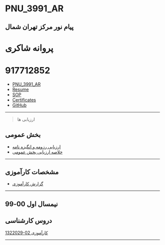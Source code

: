# PNU_3991_AR
پیام نور مرکز تهران شمال
------------------
   
 # پروانه شاکری
 # 917712852
 - [PNU_3991_AR](https://github.com/farzadsahraei/PNU_3991_AR)
 - [Resume](https://github.com/parvaneshakeri/PNU_3991_AR/blob/main/cv%20pshakeri.pdf) 
 - [SOP](https://github.com/parvaneshakeri/PNU_3991_AR/blob/main/sop.pdf)
 - [Certificates](https://github.com/parvaneshakeri/PNU_3991_AR/blob/main/parvaneshakeri-1.jpg)
 - [GitHub](https://farzadsahraei.github.io/sahraei.github.io/docs/jlord.png)
 
------------------
> ارزیابی ها

##  بخش عمومی
- [ارزیابی رزومه و انگیزه نامه](https://farzadsahraei.github.io/sahraei.github.io/docs/XX_CV_CheckList_AR_3991.pdf)
- [خلاصه ارزیابی بخش عمومی](https://farzadsahraei.github.io/sahraei.github.io/docs/XX_GeneralSection_CheckList_AR_3991.pdf)




------------------
## مشخصات کارآموزی
 - [گزارش کارآموزی](https://github.com/parvaneshakeri/PNU_3991_AR/blob/main/p.shakeri.doc)

  
------------------
## نیمسال اول 00-99

## دروس کارشناسی

[1322029-02     کارآموزی](https://github.com/parvaneshakeri/PNU_3991_AR/blob/main/%D9%81%D8%B1%D9%85%20%D9%87%D8%A7%DB%8C%20%DA%A9%D8%A7%D8%B1%D8%A2%D9%85%D9%88%D8%B2%DB%8C.pdf)


------------------





